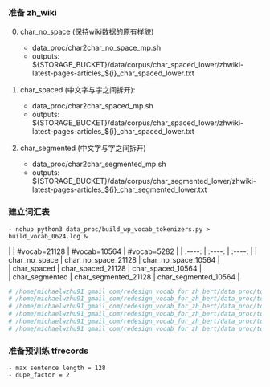 

### 准备 zh_wiki

0. char_no_space (保持wiki数据的原有样貌)
    - data_proc/char2char_no_space_mp.sh
    - outputs: ${STORAGE_BUCKET}/data/corpus/char_spaced_lower/zhwiki-latest-pages-articles_${i}_char_spaced_lower.txt

1. char_spaced (中文字与字之间拆开):
    - data_proc/char2char_spaced_mp.sh
    - outputs: ${STORAGE_BUCKET}/data/corpus/char_spaced_lower/zhwiki-latest-pages-articles_${i}_char_spaced_lower.txt

2. char_segmented (中文字与字之间拆开)
    - data_proc/char2char_segmented_mp.sh
    - outputs: ${STORAGE_BUCKET}/data/corpus/char_segmented_lower/zhwiki-latest-pages-articles_${i}_char_segmented_lower.txt


### 建立词汇表

    - nohup python3 data_proc/build_wp_vocab_tokenizers.py > build_vocab_0624.log &


|  | #vocab=21128 | #vocab=10564 |  #vocab=5282   |
| :----: | :----: | :----: | 
| char_no_space	     |      char_no_space_21128     |   char_no_space_10564      |   
|  char_spaced       |     char_spaced_21128      |   char_spaced_10564    |   
|  char_segmented       |       char_segmented_21128    |     char_segmented_10564       |

```bash
# /home/michaelwzhu91_gmail_com/redesign_vocab_for_zh_bert/data_proc/tokenizers/char_segmented_21128-vocab.txt
# /home/michaelwzhu91_gmail_com/redesign_vocab_for_zh_bert/data_proc/tokenizers/char_segmented_10564-vocab.txt
# /home/michaelwzhu91_gmail_com/redesign_vocab_for_zh_bert/data_proc/tokenizers/char_segmented_5282-vocab.txt
# /home/michaelwzhu91_gmail_com/redesign_vocab_for_zh_bert/data_proc/tokenizers/char_spaced_21128-vocab.txt
# /home/michaelwzhu91_gmail_com/redesign_vocab_for_zh_bert/data_proc/tokenizers/char_spaced_10564-vocab.txt
# /home/michaelwzhu91_gmail_com/redesign_vocab_for_zh_bert/data_proc/tokenizers/char_spaced_5282-vocab.txt

```


### 准备预训练 tfrecords

    - max sentence length = 128
    - dupe_factor = 2

